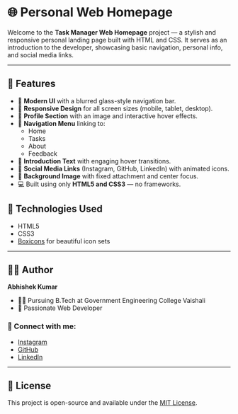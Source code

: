 # 🌐 Personal Web Homepage

Welcome to the **Task Manager Web Homepage** project — a stylish and responsive personal landing page built with HTML and CSS. It serves as an introduction to the developer, showcasing basic navigation, personal info, and social media links.

---

## 🚀 Features

- 🎨 **Modern UI** with a blurred glass-style navigation bar.
- 📱 **Responsive Design** for all screen sizes (mobile, tablet, desktop).
- 👤 **Profile Section** with an image and interactive hover effects.
- 🧭 **Navigation Menu** linking to:
  - Home
  - Tasks
  - About
  - Feedback
- 💬 **Introduction Text** with engaging hover transitions.
- 🔗 **Social Media Links** (Instagram, GitHub, LinkedIn) with animated icons.
- 🌄 **Background Image** with fixed attachment and center focus.
- 💻 Built using only **HTML5 and CSS3** — no frameworks.



## 🧠 Technologies Used

- HTML5
- CSS3
- [Boxicons](https://boxicons.com/) for beautiful icon sets

---

## 🧑‍💻 Author

**Abhishek Kumar**

- 👨‍🎓 Pursuing B.Tech at Government Engineering College Vaishali
- 💼 Passionate Web Developer

### 🔗 Connect with me:

- [Instagram](https://instagram.com/abhishek_7o1)
- [GitHub](https://github.com/abhishek23gecv)
- [LinkedIn](https://www.linkedin.com/in/abhishek-kumar-050577268/)

---

## 📜 License

This project is open-source and available under the [MIT License](https://opensource.org/licenses/MIT).
